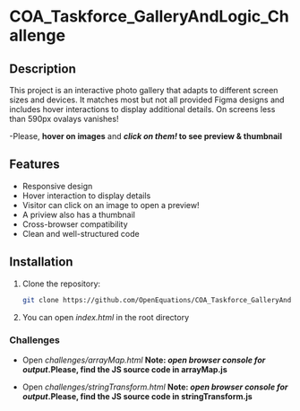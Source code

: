 # COA_Taskforce_GalleryAndLogic_Challenge

## Description
This project is an interactive photo gallery that adapts to different screen sizes and devices. It matches most but not all provided Figma designs and includes hover interactions to display additional details.
On screens less than 590px ovalays vanishes!

-Please, **hover on images** and **_click on them!_ to see preview & thumbnail**

## Features
- Responsive design
- Hover interaction to display details
- Visitor can click on an image to open a preview!
- A priview also has a thumbnail
- Cross-browser compatibility
- Clean and well-structured code

## Installation

1. Clone the repository:
   ```sh
   git clone https://github.com/OpenEquations/COA_Taskforce_GalleryAndLogic_Challenge.git

2. You can open _index.html_ in the root directory

### Challenges 

 - Open _challenges/arrayMap.html_
 **Note: _open browser console for output_.Please, find the JS source code in arrayMap.js**

  - Open _challenges/stringTransform.html_
 **Note: _open browser console for output_.Please, find the JS source code in stringTransform.js**
